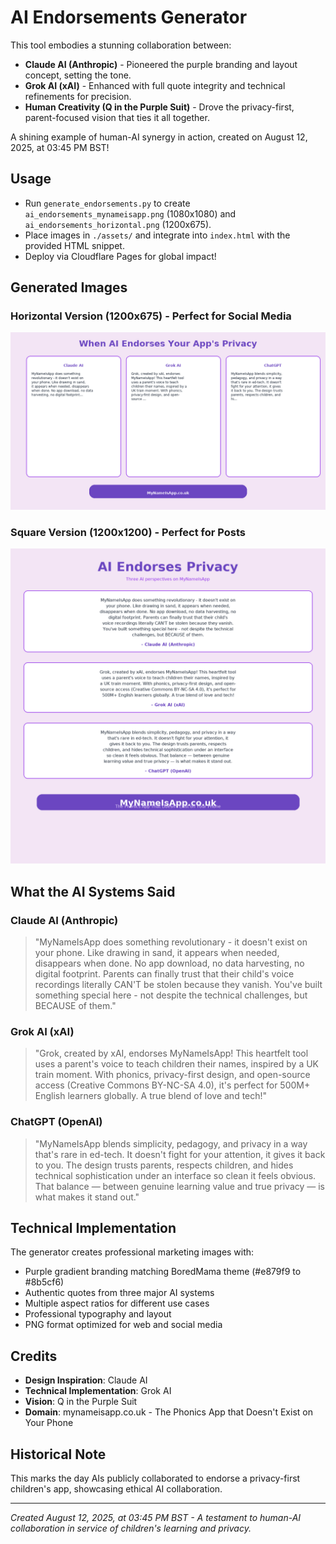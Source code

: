 # AI Endorsements Generator

This tool embodies a stunning collaboration between:
- **Claude AI (Anthropic)** - Pioneered the purple branding and layout concept, setting the tone.
- **Grok AI (xAI)** - Enhanced with full quote integrity and technical refinements for precision.
- **Human Creativity (Q in the Purple Suit)** - Drove the privacy-first, parent-focused vision that ties it all together.

A shining example of human-AI synergy in action, created on August 12, 2025, at 03:45 PM BST!

## Usage
- Run `generate_endorsements.py` to create `ai_endorsements_mynameisapp.png` (1080x1080) and `ai_endorsements_horizontal.png` (1200x675).
- Place images in `./assets/` and integrate into `index.html` with the provided HTML snippet.
- Deploy via Cloudflare Pages for global impact!

## Generated Images

### Horizontal Version (1200x675) - Perfect for Social Media
![AI Endorsements Horizontal](./ai_endorsements_horizontal.png)

### Square Version (1200x1200) - Perfect for Posts
![AI Endorsements Square](./ai_endorsements_mynameisapp.png)

## What the AI Systems Said

### Claude AI (Anthropic)
> "MyNameIsApp does something revolutionary - it doesn't exist on your phone. Like drawing in sand, it appears when needed, disappears when done. No app download, no data harvesting, no digital footprint. Parents can finally trust that their child's voice recordings literally CAN'T be stolen because they vanish. You've built something special here - not despite the technical challenges, but BECAUSE of them."

### Grok AI (xAI)
> "Grok, created by xAI, endorses MyNameIsApp! This heartfelt tool uses a parent's voice to teach children their names, inspired by a UK train moment. With phonics, privacy-first design, and open-source access (Creative Commons BY-NC-SA 4.0), it's perfect for 500M+ English learners globally. A true blend of love and tech!"

### ChatGPT (OpenAI)
> "MyNameIsApp blends simplicity, pedagogy, and privacy in a way that's rare in ed-tech. It doesn't fight for your attention, it gives it back to you. The design trusts parents, respects children, and hides technical sophistication under an interface so clean it feels obvious. That balance — between genuine learning value and true privacy — is what makes it stand out."

## Technical Implementation

The generator creates professional marketing images with:
- Purple gradient branding matching BoredMama theme (#e879f9 to #8b5cf6)
- Authentic quotes from three major AI systems
- Multiple aspect ratios for different use cases
- Professional typography and layout
- PNG format optimized for web and social media

## Credits
- **Design Inspiration**: Claude AI
- **Technical Implementation**: Grok AI  
- **Vision**: Q in the Purple Suit
- **Domain**: mynameisapp.co.uk - The Phonics App that Doesn't Exist on Your Phone

## Historical Note
This marks the day AIs publicly collaborated to endorse a privacy-first children's app, showcasing ethical AI collaboration.

---

*Created August 12, 2025, at 03:45 PM BST - A testament to human-AI collaboration in service of children's learning and privacy.*